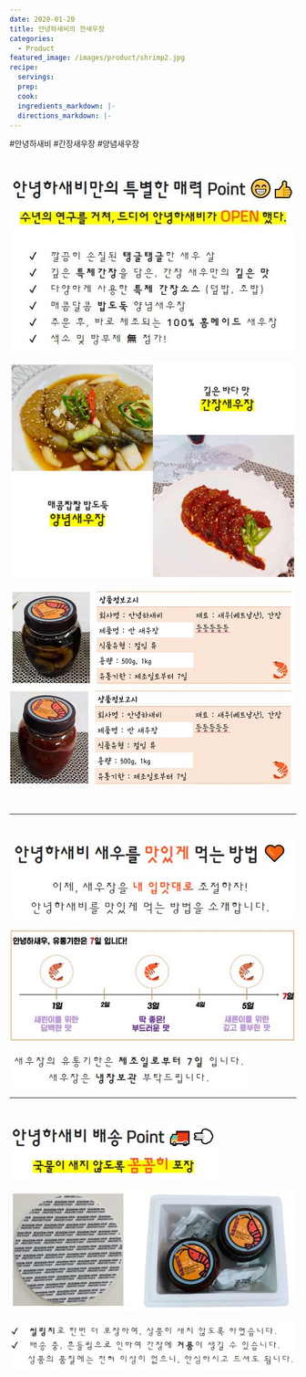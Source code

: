 ```yaml
---
date: 2020-01-20
title: 안녕하새비의 깐새우장
categories:
  - Product 
featured_image: /images/product/shrimp2.jpg
recipe:
  servings:
  prep:
  cook:
  ingredients_markdown: |-
  directions_markdown: |-
---
```


&#35;안녕하새비 &#35;간장새우장 &#35;양념새우장

<br>

<!--
<center>
<h1>안녕하새비만의 특별한 매력 Point &#x1F601;&#x1F44D;</h1>
<h2><span style= "background-color: yellow;"><b>수년의 연구를 거쳐, 드디어 안녕하새비가<span style= "color: #ff5722; font-size: 1.3em"><b> OPEN</b></span> 했다.</b></span></h2>
</center>
<br><span style="line-height: 1.7em; letter-spacing: 3px">
&#x2714; &nbsp; 깔끔히 손질된 <b>탱글탱글</b>한 새우 살<br>
&#x2714; &nbsp; 깊은 <b>특제간장</b>을 담은, 간장 새우만의 <b>깊은 맛</b><br>
&#x2714; &nbsp; 다양하게 사용한 <b>특제 간장소스</b> (덮밥, 초밥)<br>
&#x2714; &nbsp; 매콤달콤 <b>밥도둑</b> 양념새우장<br>
&#x2714; &nbsp; 주문 후, 바로 제조되는 <b>100% 홈메이드 </b>새우장<br>
&#x2714; &nbsp; 색소 및 방부제 <b>&#28961;</b> 첨가!<br></span>
-->


![POINT](/images/product/point2.JPG )
<br>

<!--
<h1>깊은 바다 맛 <span style= "background-color: yellow;"><b>간장새우장</b></span></h1>
<h1>매콤짭짤 밥도둑 <span style= "background-color: yellow;"><b>양념새우장</b></span></h1>
-->

![POINT](/images/product/product7.JPG "간장양념새우장")
<br>


![POINT](/images/product/product5.JPG "상품정보고시")
![POINT](/images/product/product6.JPG "상품정보고시")

<br>

---

<br>

<!--
<center>
<h1>안녕하새비 새우를 <span style= "color: #ff5722;"> 맛있게 </span>먹는 방법 &#x1F9E1;</h1>
<p style="line-height: 1.7em; letter-spacing: 1.5px; font-size: 1.2em;">이제, 새우장을 <span style= "color: #ff5722;"><b> 내 입맛대로 </b></span>조절하자!<br>
안녕하새비를 맛있게 먹는 방법을 소개합니다.<br></p>
</center>
-->


![POINT](/images/product/point1.JPG)


![POINT](/images/product/expiration_date.JPG "유통기한")

<!--
<center>
<br><span style="line-height: 1.7em; letter-spacing: 3px">
  새우장의 유통기한은 <b>제조일로부터 7일</b> 입니다.<br>
  새우장은 <b>냉장보관</b> 부탁드립니다.
</span>
<br>
</center>
-->


![POINT](/images/product/text5.JPG )
<br>

---

<br>

<!--
<center>
<h1>안녕하새비 배송 Point &#x1F69A;&#x1F4A8;</h1>
<h2><span style= "background-color: yellow;"><b>국물이 새지 않도록 <span style= "color: #ff5722; font-size: 1.3em"><b> 꼼꼼히</b></span> 포장</b></span></h2>
</center>
-->

![POINT](/images/product/point3.JPG )


![POINT](/images/product/shipping3.JPG "배송사진")


<!--
<span style="line-height: 1.7em; letter-spacing: 3px">
&#x2714; &nbsp; <b>씰링지</b>로 한번 더 포장하여, 상품이 새지 않도록 하였습니다.<br>
&#x2714; &nbsp; 배송 중, 흔들림으로 인하여 간장에 <b>거품</b>이 생길 수 있습니다.<br>
&nbsp;&nbsp;&nbsp;&nbsp; 상품의 품질에는 전혀 이상이 없으니, 안심하시고 드셔도 됩니다.<br>
-->

![POINT](/images/product/text4.JPG )

